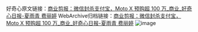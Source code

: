好奇心原文链接：[商业剪报：微信封杀支付宝，Moto X 预购超 100 万_商业_好奇心日报-夏雨青 费丽婷](https://www.qdaily.com/articles/5828.html)
WebArchive归档链接：[商业剪报：微信封杀支付宝，Moto X 预购超 100 万_商业_好奇心日报-夏雨青 费丽婷](http://web.archive.org/web/20190623165527/https://www.qdaily.com/articles/5828.html)
![image](http://ww3.sinaimg.cn/large/007d5XDply1g3whfqhp4aj30u03z8hdt)